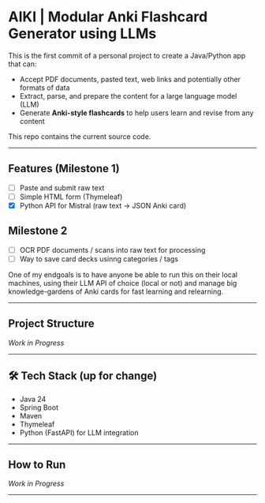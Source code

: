 # AIKI | Modular Anki Flashcard Generator using LLMs

This is the first commit of a personal project to create a Java/Python app that can:

- Accept PDF documents, pasted text, web links and potentially other formats of data
- Extract, parse, and prepare the content for a large language model (LLM)
- Generate **Anki-style flashcards** to help users learn and revise from any content

This repo contains the current source code.

---

## Features (Milestone 1)
 
- [ ] Paste and submit raw text  
- [ ] Simple HTML form (Thymeleaf)  
- [x] Python API for Mistral (raw text -> JSON Anki card)

## Milestone 2
- [ ] OCR PDF documents / scans into raw text for processing
- [ ] Way to save card decks usinng categories / tags

One of my endgoals is to have anyone be able to run this on their local machines, using their LLM API of choice (local or not) and manage big knowledge-gardens of Anki cards for fast learning and relearning.

---

## Project Structure

*Work in Progress*

---

## 🛠 Tech Stack (up for change)

- Java 24
- Spring Boot
- Maven
- Thymeleaf
- Python (FastAPI) for LLM integration

---

## How to Run

*Work in Progress*

---
